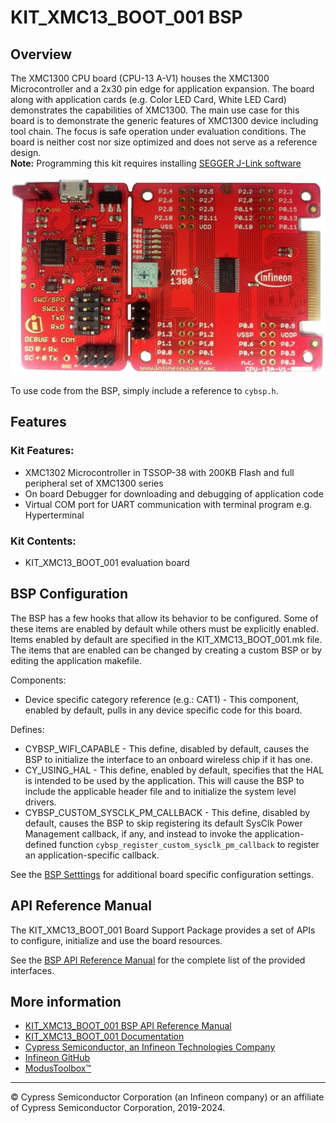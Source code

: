 # KIT_XMC13_BOOT_001 BSP

## Overview

The XMC1300 CPU board (CPU-13 A-V1) houses the XMC1300 Microcontroller and a 2x30 pin edge for application expansion. The board along with application cards (e.g. Color LED Card, White LED Card) demonstrates the capabilities of XMC1300. The main use case for this board is to demonstrate the generic features of XMC1300 device including tool chain. The focus is safe operation under evaluation conditions. The board is neither cost nor size optimized and does not serve as a reference design.     
**Note:**
Programming this kit requires installing 
[SEGGER J-Link software](https://www.segger.com/downloads/jlink/#J-LinkSoftwareAndDocumentationPack)

![](docs/html/board.png)

To use code from the BSP, simply include a reference to `cybsp.h`.

## Features

### Kit Features:

* XMC1302 Microcontroller in TSSOP-38 with 200KB Flash and full peripheral set of XMC1300 series
* On board Debugger for downloading and debugging of application code
* Virtual COM port for UART communication with terminal program e.g. Hyperterminal

### Kit Contents:

* KIT_XMC13_BOOT_001 evaluation board

## BSP Configuration

The BSP has a few hooks that allow its behavior to be configured. Some of these items are enabled by default while others must be explicitly enabled. Items enabled by default are specified in the KIT_XMC13_BOOT_001.mk file. The items that are enabled can be changed by creating a custom BSP or by editing the application makefile.

Components:
* Device specific category reference (e.g.: CAT1) - This component, enabled by default, pulls in any device specific code for this board.

Defines:
* CYBSP_WIFI_CAPABLE - This define, disabled by default, causes the BSP to initialize the interface to an onboard wireless chip if it has one.
* CY_USING_HAL - This define, enabled by default, specifies that the HAL is intended to be used by the application. This will cause the BSP to include the applicable header file and to initialize the system level drivers.
* CYBSP_CUSTOM_SYSCLK_PM_CALLBACK - This define, disabled by default, causes the BSP to skip registering its default SysClk Power Management callback, if any, and instead to invoke the application-defined function `cybsp_register_custom_sysclk_pm_callback` to register an application-specific callback.



See the [BSP Setttings][settings] for additional board specific configuration settings.

## API Reference Manual

The KIT_XMC13_BOOT_001 Board Support Package provides a set of APIs to configure, initialize and use the board resources.

See the [BSP API Reference Manual][api] for the complete list of the provided interfaces.

## More information
* [KIT_XMC13_BOOT_001 BSP API Reference Manual][api]
* [KIT_XMC13_BOOT_001 Documentation](https://www.infineon.com/cms/en/product/evaluation-boards/kit_xmc13_boot_001/)
* [Cypress Semiconductor, an Infineon Technologies Company](http://www.cypress.com)
* [Infineon GitHub](https://github.com/infineon)
* [ModusToolbox™](https://www.cypress.com/products/modustoolbox-software-environment)

[api]: https://infineon.github.io/TARGET_KIT_XMC13_BOOT_001/html/modules.html
[settings]: https://infineon.github.io/TARGET_KIT_XMC13_BOOT_001/html/md_bsp_settings.html

---
© Cypress Semiconductor Corporation (an Infineon company) or an affiliate of Cypress Semiconductor Corporation, 2019-2024.